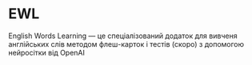 # EWL
English Words Learning — це спеціалізований додаток для вивченя англійських слів методом флеш-карток і тестів (скоро) з допомогою нейросітки від OpenAI
